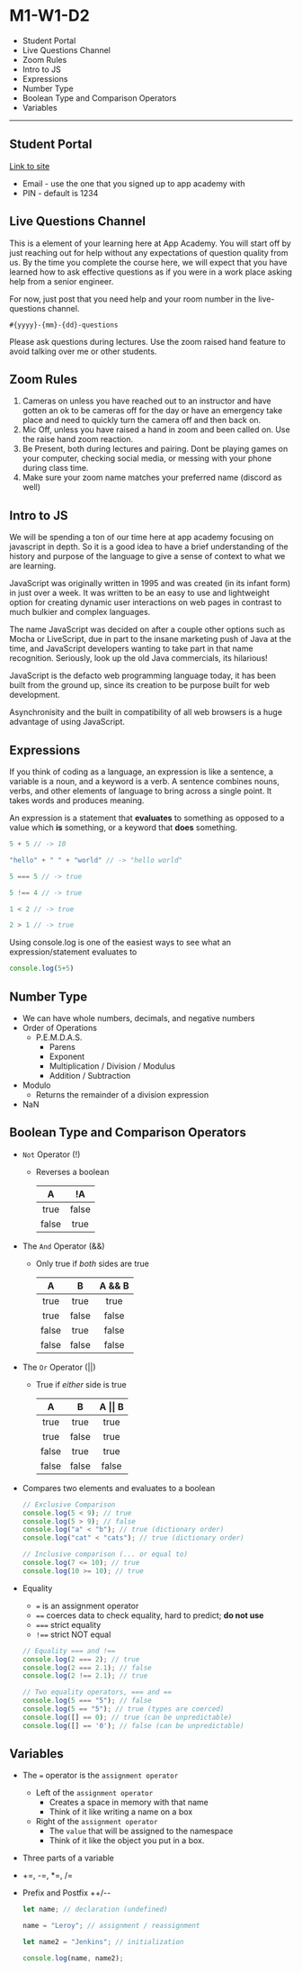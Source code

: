 # M1-W1-D2

- Student Portal
- Live Questions Channel
- Zoom Rules
- Intro to JS
- Expressions
- Number Type
- Boolean Type and Comparison Operators
- Variables

---

## Student Portal

[Link to site](https://appacademycommunity.force.com/trackers)

- Email - use the one that you signed up to app academy with
- PIN - default is 1234

## Live Questions Channel

This is a element of your learning here at App Academy. You will start off by just reaching out for help without any expectations of question quality from us. By the time you complete the course here, we will expect that you have learned how to ask effective questions as if you were in a work place asking help from a senior engineer.

For now, just post that you need help and your room number in the live-questions channel.

`#{yyyy}-{mm}-{dd}-questions`

Please ask questions during lectures. Use the zoom raised hand feature to avoid talking over me or other students.

## Zoom Rules

1. Cameras on unless you have reached out to an instructor and have gotten an ok to be cameras off for the day or have an emergency take place and need to quickly turn the camera off and then back on.
2. Mic Off, unless you have raised a hand in zoom and been called on. Use the raise hand zoom reaction.
3. Be Present, both during lectures and pairing. Dont be playing games on your computer, checking social media, or messing with your phone during class time.
4. Make sure your zoom name matches your preferred name (discord as well)

## Intro to JS

We will be spending a ton of our time here at app academy focusing on javascript in depth. So it is a good idea to have a brief understanding of the history and purpose of the language to give a sense of context to what we are learning.

JavaScript was originally written in 1995 and was created (in its infant form) in just over a week. It was written to be an easy to use and lightweight option for creating dynamic user interactions on web pages in contrast to much bulkier and complex languages.

The name JavaScript was decided on after a couple other options such as Mocha or LiveScript, due in part to the insane marketing push of Java at the time, and JavaScript developers wanting to take part in that name recognition. Seriously, look up the old Java commercials, its hilarious!

JavaScript is the defacto web programming language today, it has been built from the ground up, since its creation to be purpose built for web development.

Asynchronisity and the built in compatibility of all web browsers is a huge advantage of using JavaScript.

## Expressions

If you think of coding as a language, an expression is like a sentence, a
variable is a noun, and a keyword is a verb. A sentence combines nouns, verbs,
and other elements of language to bring across a single point. It takes words
and produces meaning.

An expression is a statement that __evaluates__ to something as opposed to a
value which __is__ something, or a keyword that __does__ something.

```js
5 + 5 // -> 10

"hello" + " " + "world" // -> "hello world"

5 === 5 // -> true

5 !== 4 // -> true

1 < 2 // -> true

2 > 1 // -> true
```

Using console.log is one of the easiest ways to see what an expression/statement evaluates to

```js
console.log(5+5)
```

## Number Type

- We can have whole numbers, decimals, and negative numbers
- Order of Operations
  - P.E.M.D.A.S.
    - Parens
    - Exponent
    - Multiplication / Division / Modulus
    - Addition / Subtraction
- Modulo
  - Returns the remainder of a division expression
- NaN

## Boolean Type and Comparison Operators

- `Not` Operator (!)

  - Reverses a boolean

    |   A   |  !A   |
    | :---: | :---: |
    | true  | false |
    | false | true  |

- The `And` Operator (&&)

  - Only true if _both_ sides are true

    |   A   |   B   | A && B |
    | :---: | :---: | :----: |
    | true  | true  |  true  |
    | true  | false | false  |
    | false | true  | false  |
    | false | false | false  |

- The `Or` Operator (||)

  - True if _either_ side is true

    |   A   |   B   | A \|\| B |
    | :---: | :---: | :------: |
    | true  | true  |   true   |
    | true  | false |   true   |
    | false | true  |   true   |
    | false | false |  false   |

- Compares two elements and evaluates to a boolean

  ```js
  // Exclusive Comparison
  console.log(5 < 9); // true
  console.log(5 > 9); // false
  console.log("a" < "b"); // true (dictionary order)
  console.log("cat" < "cats"); // true (dictionary order)

  // Inclusive comparison (... or equal to)
  console.log(7 <= 10); // true
  console.log(10 >= 10); // true
  ```

- Equality

  - `=` is an assignment operator
  - `==` coerces data to check equality, hard to predict; **do not use**
  - `===` strict equality
  - `!==` strict NOT equal

  ```js
  // Equality === and !==
  console.log(2 === 2); // true
  console.log(2 === 2.1); // false
  console.log(2 !== 2.1); // true

  // Two equality operators, === and ==
  console.log(5 === "5"); // false
  console.log(5 == "5"); // true (types are coerced)
  console.log([] == 0); // true (can be unpredictable)
  console.log([] == '0'); // false (can be unpredictable)

  ```

## Variables

- The `=` operator is the `assignment operator`
  - Left of the `assignment operator`
    - Creates a space in memory with that name
    - Think of it like writing a name on a box
  - Right of the `assignment operator`
    - The `value` that will be assigned to the namespace
    - Think of it like the object you put in a box.
- Three parts of a variable
- +=, -=, \*=, /=
- Prefix and Postfix ++/--

  ```js
  let name; // declaration (undefined)

  name = "Leroy"; // assignment / reassignment

  let name2 = "Jenkins"; // initialization

  console.log(name, name2);
  ```
